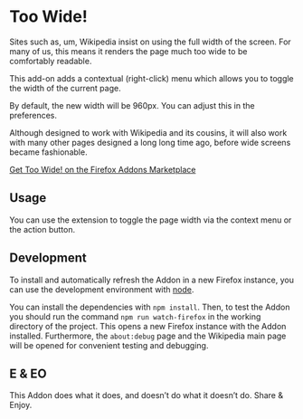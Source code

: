 # Too Wide!

Sites such as, um, Wikipedia insist on using the full width of the screen.
For many of us, this means it renders the page much too wide to be comfortably readable.

This add-on adds a contextual (right-click) menu which allows you to toggle the width of the current page.

By default, the new width will be 960px. You can adjust this in the preferences.

Although designed to work with Wikipedia and its cousins, it will also work with many other pages
designed a long long time ago, before wide screens became fashionable.

[Get Too Wide! on the Firefox Addons Marketplace](https://addons.mozilla.org/firefox/addon/too-wide/)

## Usage
You can use the extension to toggle the page width via the context menu or the action button.

## Development
To install and automatically refresh the Addon in a new Firefox instance, you can use the development environment with [node](https://nodejs.org/).

You can install the dependencies with `npm install`.
Then, to test the Addon you should run the command `npm run watch-firefox` in the working directory of the project. This opens a new Firefox instance with the Addon installed. Furthermore, the `about:debug` page and the Wikipedia main page will be opened for convenient testing and debugging.

## E & EO

This Addon does what it does, and doesn’t do what it doesn’t do. Share & Enjoy.
